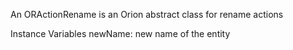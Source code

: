 An ORActionRename is an Orion abstract class for rename actions

Instance Variables
	newName:		new name of the entity